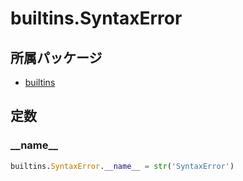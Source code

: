 # builtins.SyntaxError

## 所属パッケージ
- [builtins](../../module/builtins)

## 定数

### \_\_name\_\_
```python
builtins.SyntaxError.__name__ = str('SyntaxError')
```
